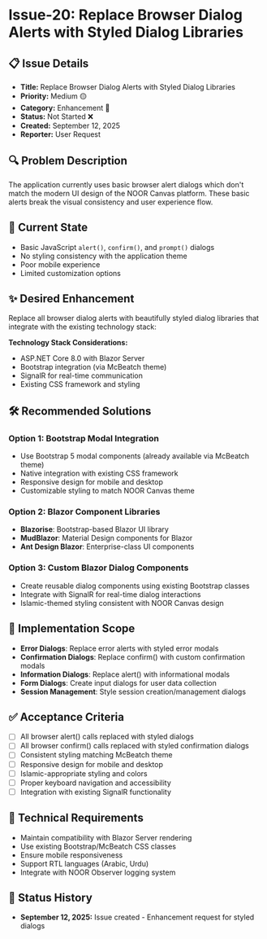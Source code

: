 # Issue-20: Replace Browser Dialog Alerts with Styled Dialog Libraries

## 📋 **Issue Details**
- **Title:** Replace Browser Dialog Alerts with Styled Dialog Libraries
- **Priority:** Medium 🟡
- **Category:** Enhancement 🔧
- **Status:** Not Started ❌
- **Created:** September 12, 2025
- **Reporter:** User Request

## 🔍 **Problem Description**
The application currently uses basic browser alert dialogs which don't match the modern UI design of the NOOR Canvas platform. These basic alerts break the visual consistency and user experience flow.

## 🎯 **Current State**
- Basic JavaScript `alert()`, `confirm()`, and `prompt()` dialogs
- No styling consistency with the application theme
- Poor mobile experience
- Limited customization options

## ✨ **Desired Enhancement**
Replace all browser dialog alerts with beautifully styled dialog libraries that integrate with the existing technology stack:

**Technology Stack Considerations:**
- ASP.NET Core 8.0 with Blazor Server
- Bootstrap integration (via McBeatch theme)
- SignalR for real-time communication
- Existing CSS framework and styling

## 🛠️ **Recommended Solutions**

### **Option 1: Bootstrap Modal Integration**
- Use Bootstrap 5 modal components (already available via McBeatch theme)
- Native integration with existing CSS framework
- Responsive design for mobile and desktop
- Customizable styling to match NOOR Canvas theme

### **Option 2: Blazor Component Libraries**
- **Blazorise**: Bootstrap-based Blazor UI library
- **MudBlazor**: Material Design components for Blazor
- **Ant Design Blazor**: Enterprise-class UI components

### **Option 3: Custom Blazor Dialog Components**
- Create reusable dialog components using existing Bootstrap classes
- Integrate with SignalR for real-time dialog interactions
- Islamic-themed styling consistent with NOOR Canvas design

## 📝 **Implementation Scope**
- **Error Dialogs**: Replace error alerts with styled error modals
- **Confirmation Dialogs**: Replace confirm() with custom confirmation modals
- **Information Dialogs**: Replace alert() with informational modals
- **Form Dialogs**: Create input dialogs for user data collection
- **Session Management**: Style session creation/management dialogs

## ✅ **Acceptance Criteria**
- [ ] All browser alert() calls replaced with styled dialogs
- [ ] All browser confirm() calls replaced with styled confirmation dialogs
- [ ] Consistent styling matching McBeatch theme
- [ ] Responsive design for mobile and desktop
- [ ] Islamic-appropriate styling and colors
- [ ] Proper keyboard navigation and accessibility
- [ ] Integration with existing SignalR functionality

## 🔧 **Technical Requirements**
- Maintain compatibility with Blazor Server rendering
- Use existing Bootstrap/McBeatch CSS classes
- Ensure mobile responsiveness
- Support RTL languages (Arabic, Urdu)
- Integrate with NOOR Observer logging system

## 📅 **Status History**
- **September 12, 2025:** Issue created - Enhancement request for styled dialogs
